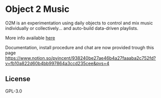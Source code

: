 

# Object 2 Music
O2M is an experimentation using daily objects to control and mix music individually or collectively... and auto-build data-driven playlists. 

More info available [here](https://docs.google.com/presentation/d/e/2PACX-1vRiTzoTVNB-PQwGmiBY3MrfeiRCu8HMdW8Qt5ERrgwrR_FcNjoTsllp1wOffLfbNzaeB_ASKQO3Q97F/pub?start=false&loop=false&delayms=3000)

Documentation, install procedure and chat are now provided trough this page 
https://www.notion.so/pvincent/938240be27ae46b4a27faaaba2c752fd?v=fb10a822d60b4bb997864a3ccd235cee&pvs=4

## License

GPL-3.0
